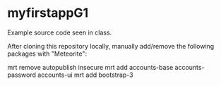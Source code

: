 myfirstappG1
============

Example source code seen in class.

After cloning this repository locally, manually add/remove the following packages with "Meteorite":

mrt remove autopublish insecure
mrt add accounts-base accounts-password accounts-ui
mrt add bootstrap-3